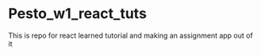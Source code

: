 # Pesto_w1_react_tuts
This is repo for react learned tutorial and making an assignment app out of it
